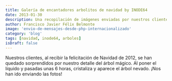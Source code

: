 ```yaml
---
title: Galería de encantadores arbolitos de navidad by INODE64
date: 2013-01-30
description: Una recopilación de imágenes enviadas por nuestros clientes mostrando sus arbolitos de navidad mágicos, un detalle especial que sorprendió durante las fiestas de 2012.
author: Francisco Javier Félix Belmonte
image: 'envio-de-mensajes-desde-php-internacionalizado'
category: 'blog'
tags: [navidad, inode64, arboles]
isDraft: false
---
```


Nuestros clientes, al recibir la felicitación de Navidad de 2012, se han quedado sorprendidos por nuestro detalle del árbol mágico. Al poner el líquido y pasadas unas 6 horas, cristaliza y aparece el árbol nevado. ¡Nos han ido enviando las fotos!
